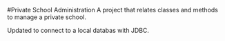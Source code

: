 #Private School Administration
A project that relates classes and methods to manage a private school.

Updated to connect to a local databas with JDBC.